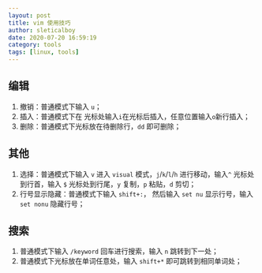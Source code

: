 ```yaml
---
layout: post
title: vim 使用技巧
author: sleticalboy
date: 2020-07-20 16:59:19
category: tools
tags: [linux, tools]
---
```


## 编辑 
1. 撤销：普通模式下输入 `u`；
2. 插入：普通模式下在 光标处输入`i`在光标后插入，任意位置输入`o`新行插入；
3. 删除：普通模式下光标放在待删除行，`dd` 即可删除；

## 其他
1. 选择：普通模式下输入 `v` 进入 `visual` 模式，`j`/`k`/`l`/`h` 进行移动，输入`^` 光标处到行首，输入 `$` 光标处到行尾，`y` 复制，`p` 粘贴，`d` 剪切；
2. 行号显示隐藏：普通模式下输入 `shift+:`， 然后输入 `set nu` 显示行号，输入 `set nonu` 隐藏行号；

## 搜索
1. 普通模式下输入 `/keyword` 回车进行搜索，输入 `n` 跳转到下一处；
2. 普通模式下光标放在单词任意处，输入 `shift+*` 即可跳转到相同单词处；